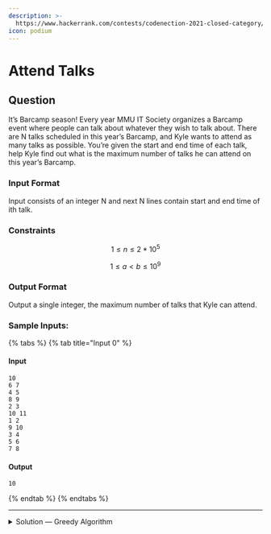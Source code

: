 ```yaml
---
description: >-
  https://www.hackerrank.com/contests/codenection-2021-closed-category/challenges/attend-talks/
icon: podium
---
```


# Attend Talks

## Question

It’s Barcamp season! Every year MMU IT Society organizes a Barcamp event where people can talk about whatever they wish to talk about. There are N talks scheduled in this year’s Barcamp, and Kyle wants to attend as many talks as possible. You’re given the start and end time of each talk, help Kyle find out what is the maximum number of talks he can attend on this year’s Barcamp.

### Input Format

Input consists of an integer N and next N lines contain start and end time of ith talk.

### Constraints

$$
1 \le n \le 2*10^5
$$



$$
1 \le a \lt b \le 10^9
$$

### Output Format

Output a single integer, the maximum number of talks that Kyle can attend.

### Sample Inputs:

{% tabs %}
{% tab title="Input 0" %}
#### Input

```
10
6 7
4 5
8 9
2 3
10 11
1 2
9 10
3 4
5 6
7 8
```

#### Output

```
10
```
{% endtab %}
{% endtabs %}

***

<details>

<summary>Solution — Greedy Algorithm</summary>

A typical "Activity Selection Problem", which is a trivial for using greedy algorithm. We can sort by end time first, pick first possible meeting, and try to compare if they start after the last selected meeting ends afterwards.

Here's the solution:

```python
def max_meetings(meetings):
    sorted_meetings = sorted(meetings, key=lambda x: x[1])
    
    count = 1
    last_end = sorted_meetings[0][1]

    for start, end in sorted_meetings[1:]:
        if start >= last_end:
            count += 1
            last_end = end
            
    return count

n = int(input())
meetings = []
for _ in range(n):
    start, end = map(int, input().split())
    meetings.append((start, end))

print(max_meetings(meetings))
```

</details>
